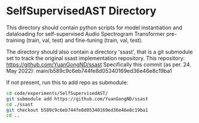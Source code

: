 # SelfSupervisedAST Directory
This directory should contain python scripts for model instantiation and dataloading for self-supervised Audio Spectrogram Transformer pre-training (train, val, test) and fine-tuning (train, val, test).

The directory should also contain a directory 'ssast', that is a git submodule set to track the original ssast implementation repository. 
This repository: https://github.com/YuanGongND/ssast
Specifically this commit (as per. 24. May 2022): main/b589c9c6eb744fe8d05340169ed36e46e8c19ba1

If not present, run this to add repo as submodule:
````bash
cd code/experiments/SelfSupervisedAST/
git submodule add https://github.com/YuanGongND/ssast
cd ./ssast 
git checkout b589c9c6eb744fe8d05340169ed36e46e8c19ba1
cd ..
````